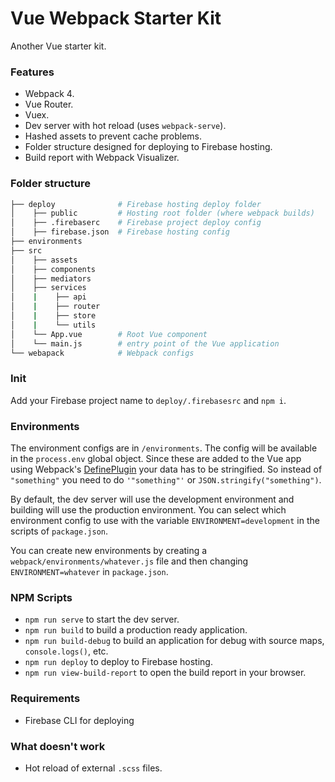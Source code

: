 # Vue Webpack Starter Kit
Another Vue starter kit.

### Features
* Webpack 4.
* Vue Router.
* Vuex.
* Dev server with hot reload (uses `webpack-serve`).
* Hashed assets to prevent cache problems.
* Folder structure designed for deploying to Firebase hosting.
* Build report with Webpack Visualizer.

### Folder structure

```bash
├── deploy              # Firebase hosting deploy folder
│    ├── public         # Hosting root folder (where webpack builds)
│    ├── .firebaserc    # Firebase project deploy config
│    ├── firebase.json  # Firebase hosting config
├── environments
├── src
│    ├── assets
│    ├── components
│    ├── mediators
│    ├── services
│    |    ├── api
│    |    ├── router
│    |    ├── store
│    |    └── utils
│    └── App.vue        # Root Vue component
│    └── main.js        # entry point of the Vue application
└── webapack            # Webpack configs
```

### Init
Add your Firebase project name to `deploy/.firebasesrc` and `npm i`.

### Environments
The environment configs are in `/environments`. The config will be available in the `process.env` global object. Since these are added to the Vue app using Webpack's [DefinePlugin](https://webpack.js.org/plugins/define-plugin/) your data has to be stringified. So instead of `"something"` you need to do `'"something"'` or `JSON.stringify("something")`.

By default, the dev server will use the development environment and building will use the production environment. You can select which environment config to use with the variable `ENVIRONMENT=development` in the scripts of `package.json`.

You can create new environments by creating a `webpack/environments/whatever.js` file and then changing `ENVIRONMENT=whatever` in `package.json`.

### NPM Scripts
* `npm run serve` to start the dev server.
* `npm run build` to build a production ready application.
* `npm run build-debug` to build an application for debug with source maps, `console.logs()`, etc.
* `npm run deploy` to deploy to Firebase hosting.
* `npm run view-build-report` to open the build report in your browser.

### Requirements
* Firebase CLI for deploying

### What doesn't work
* Hot reload of external `.scss` files.
